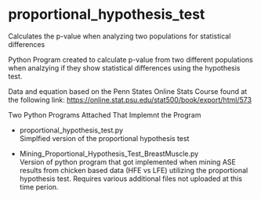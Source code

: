 # proportional_hypothesis_test
Calculates the p-value when analyzing two populations for statistical differences

Python Program created to calculate p-value from two different populations when analzying if they show statistical differences using the hypothesis test. 

Data and equation based on the Penn States Online Stats Course found at the following link:
https://online.stat.psu.edu/stat500/book/export/html/573

Two Python Programs Attached That Implemnt the Program

- proportional_hypothesis_test.py \
Simplfied version of the proportional hypothesis test

- Mining_Proportional_Hypothesis_Test_BreastMuscle.py \
Version of python program that got implemented when mining ASE results from chicken based data (HFE vs LFE) utilizing the proportional hypothesis test. Requires various additional files not uploaded at this time perion.
